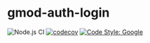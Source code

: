 # gmod-auth-login
![Node.js CI](https://github.com/gmvbr/gmod-auth-login/workflows/Node.js%20CI/badge.svg?branch=main)
[![codecov](https://codecov.io/gh/gmvbr/gmod-auth-login/branch/main/graph/badge.svg?token=J7AEMY2D7Z)](https://codecov.io/gh/gmvbr/gmod-auth-login)
[![Code Style: Google](https://img.shields.io/badge/code%20style-google-blueviolet.svg)](https://github.com/google/gts)